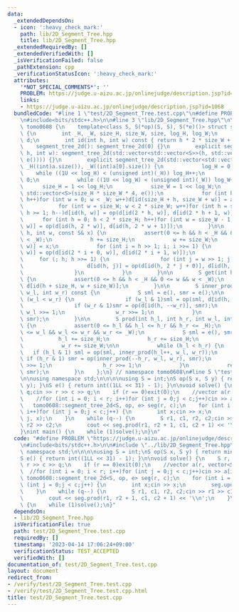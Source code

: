 ```yaml
---
data:
  _extendedDependsOn:
  - icon: ':heavy_check_mark:'
    path: lib/2D_Segment_Tree.hpp
    title: lib/2D_Segment_Tree.hpp
  _extendedRequiredBy: []
  _extendedVerifiedWith: []
  _isVerificationFailed: false
  _pathExtension: cpp
  _verificationStatusIcon: ':heavy_check_mark:'
  attributes:
    '*NOT_SPECIAL_COMMENTS*': ''
    PROBLEM: https://judge.u-aizu.ac.jp/onlinejudge/description.jsp?id=1068
    links:
    - https://judge.u-aizu.ac.jp/onlinejudge/description.jsp?id=1068
  bundledCode: "#line 1 \"test/2D_Segment_Tree.test.cpp\"\n#define PROBLEM \"https://judge.u-aizu.ac.jp/onlinejudge/description.jsp?id=1068\"\
    \n#include<bits/stdc++.h>\n\n#line 3 \"lib/2D_Segment_Tree.hpp\"\n\nnamespace\
    \ tomo0608 {\n    template<class S, S(*op)(S, S), S(*e)()> struct segment_tree_2d\
    \ {\n        int _H, _W, size_H, size_W, size, log_H, log_W;\n        std::vector<S>\
    \ d;\n        int id(int h, int w) const { return h * 2 * size_W + w; }\n    \
    \    segment_tree_2d(): segment_tree_2d(0) {}\n        explicit segment_tree_2d(int\
    \ h, int w): segment_tree_2d(std::vector<std::vector<S>>(h, std::vector<S>(w,\
    \ e()))) {}\n        explicit segment_tree_2d(std::vector<std::vector<S>> a):\
    \ _H((int)a.size()), _W((int)a[0].size()) {\n            log_H = 0;\n        \
    \    while ((1U << log_H) < (unsigned int)(_H)) log_H++;\n            log_W =\
    \ 0;\n            while ((1U << log_W) < (unsigned int)(_W)) log_W++;\n      \
    \      size_H = 1 << log_H;\n            size_W = 1 << log_W;\n            d =\
    \ std::vector<S>(size_H * size_W * 4, e());\n            for (int h = 0; h < _H;\
    \ h++)for (int w = 0; w < _W; w++)d[id(size_H + h, size_W + w)] = a[h][w];\n \
    \           for (int w = size_W; w < 2 * size_W; w++)for (int h = size_H - 1;\
    \ h >= 1; h--)d[id(h, w)] = op(d[id(2 * h, w)], d[id(2 * h + 1, w)]);\n      \
    \      for (int h = 0; h < 2 * size_H; h++)for (int w = size_W - 1; w >= 1; w--)d[id(h,\
    \ w)] = op(d[id(h, 2 * w)], d[id(h, 2 * w + 1)]);\n        }\n\n        void update(int\
    \ h, int w, const S& x) {\n            assert(0 <= h && h < _H && 0 <= w && w\
    \ < _W);\n            h += size_H;\n            w += size_W;\n            d[id(h,\
    \ w)] = x;\n            for (int i = h >> 1; i; i >>= 1) {\n                d[id(i,\
    \ w)] = op(d[id(2 * i + 0, w)], d[id(2 * i + 1, w)]);\n            }\n       \
    \     for (; h; h >>= 1) {\n                for (int j = w >> 1; j; j >>= 1) {\n\
    \                    d[id(h, j)] = op(d[id(h, 2 * j + 0)], d[id(h, 2 * j + 1)]);\n\
    \                }\n            }\n        }\n\n        S get(int h, int w)const\
    \ {\n            assert(0 <= h && h < _H && 0 <= w && w < _W);\n            return\
    \ d[id(h + size_H, w + size_W)];\n        }\n\n        S inner_prod(int h, int\
    \ w_l, int w_r) const {\n            S sml = e(), smr = e();\n\n            while\
    \ (w_l < w_r) {\n                if (w_l & 1)sml = op(sml, d[id(h, w_l++)]);\n\
    \                if (w_r & 1)smr = op(d[id(h, --w_r)], smr);\n               \
    \ w_l >>= 1;\n                w_r >>= 1;\n            }\n            return op(sml,\
    \ smr);\n        }\n\n        S prod(int h_l, int h_r, int w_l, int w_r) const\
    \ {\n            assert(0 <= h_l && h_l <= h_r && h_r <= _H);\n            assert(0\
    \ <= w_l && w_l <= w_r && w_r <= _W);\n            S sml = e(), smr = e();\n \
    \           h_l += size_H;\n            h_r += size_H;\n            w_l += size_W;\n\
    \            w_r += size_W;\n\n            while (h_l < h_r) {\n             \
    \   if (h_l & 1) sml = op(sml, inner_prod(h_l++, w_l, w_r));\n               \
    \ if (h_r & 1) smr = op(inner_prod(--h_r, w_l, w_r), smr);\n                h_l\
    \ >>= 1;\n                h_r >>= 1;\n            }\n            return op(sml,\
    \ smr);\n        }\n    };\n} // namespace tomo0608\n#line 5 \"test/2D_Segment_Tree.test.cpp\"\
    \n\nusing namespace std;\n\n\n\nusing S = int;\nS op(S x, S y) { return min(x,\
    \ y); }\nS e() { return int((1LL << 31) - 1); }\n\nvoid solve() {\n    S r, c,\
    \ q;cin >> r >> c >> q;\n    if (r == 0)exit(0);\n    //vector a(r, vector<S>(c));\n\
    \    //for (int i = 0; i < r; i++)for (int j = 0;j < c;j++)cin >> a[i][j];\n \
    \   tomo0608::segment_tree_2d<S, op, e> seg(r, c);\n    for (int i = 0; i < r;\
    \ i++)for (int j = 0;j < c;j++) {\n        int x;cin >> x;\n        seg.update(i,\
    \ j, x);\n    }\n    while (q--) {\n        S r1, c1, r2, c2;cin >> r1 >> c1 >>\
    \ r2 >> c2;\n        cout << seg.prod(r1, r2 + 1, c1, c2 + 1) << '\\n';\n    }\n\
    }\nint main() {\n    while (1)solve();\n}\n"
  code: "#define PROBLEM \"https://judge.u-aizu.ac.jp/onlinejudge/description.jsp?id=1068\"\
    \n#include<bits/stdc++.h>\n\n#include \"../lib/2D_Segment_Tree.hpp\"\n\nusing\
    \ namespace std;\n\n\n\nusing S = int;\nS op(S x, S y) { return min(x, y); }\n\
    S e() { return int((1LL << 31) - 1); }\n\nvoid solve() {\n    S r, c, q;cin >>\
    \ r >> c >> q;\n    if (r == 0)exit(0);\n    //vector a(r, vector<S>(c));\n  \
    \  //for (int i = 0; i < r; i++)for (int j = 0;j < c;j++)cin >> a[i][j];\n   \
    \ tomo0608::segment_tree_2d<S, op, e> seg(r, c);\n    for (int i = 0; i < r; i++)for\
    \ (int j = 0;j < c;j++) {\n        int x;cin >> x;\n        seg.update(i, j, x);\n\
    \    }\n    while (q--) {\n        S r1, c1, r2, c2;cin >> r1 >> c1 >> r2 >> c2;\n\
    \        cout << seg.prod(r1, r2 + 1, c1, c2 + 1) << '\\n';\n    }\n}\nint main()\
    \ {\n    while (1)solve();\n}"
  dependsOn:
  - lib/2D_Segment_Tree.hpp
  isVerificationFile: true
  path: test/2D_Segment_Tree.test.cpp
  requiredBy: []
  timestamp: '2023-04-14 17:06:24+09:00'
  verificationStatus: TEST_ACCEPTED
  verifiedWith: []
documentation_of: test/2D_Segment_Tree.test.cpp
layout: document
redirect_from:
- /verify/test/2D_Segment_Tree.test.cpp
- /verify/test/2D_Segment_Tree.test.cpp.html
title: test/2D_Segment_Tree.test.cpp
---
```


